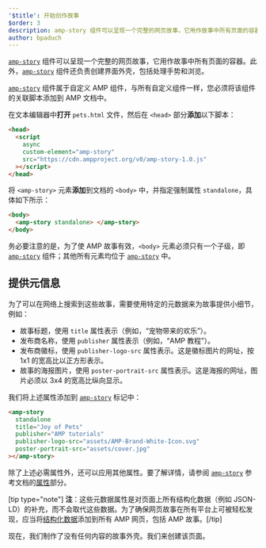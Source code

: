 ```yaml
---
'$title': 开始创作故事
$order: 3
description: amp-story 组件可以呈现一个完整的网页故事，它用作故事中所有页面的容器。此外，amp-story 组件还负责 …
author: bpaduch
---
```


[`amp-story`](../../../../documentation/components/reference/amp-story.md) 组件可以呈现一个完整的网页故事，它用作故事中所有页面的容器。此外，[`amp-story`](../../../../documentation/components/reference/amp-story.md) 组件还负责创建界面外壳，包括处理手势和浏览。

[`amp-story`](../../../../documentation/components/reference/amp-story.md) 组件属于自定义 AMP 组件，与所有自定义组件一样，您必须将该组件的关联脚本添加到 AMP 文档中。

在文本编辑器中**打开** `pets.html` 文件，然后在 `<head>` 部分**添加**以下脚本：

```html
<head>
  <script
    async
    custom-element="amp-story"
    src="https://cdn.ampproject.org/v0/amp-story-1.0.js"
  ></script>
</head>
```

将 `<amp-story>` 元素**添加**到文档的 `<body>` 中，并指定强制属性 `standalone`，具体如下所示：

```html
<body>
  <amp-story standalone> </amp-story>
</body>
```

务必要注意的是，为了使 AMP 故事有效，`<body>` 元素必须只有一个子级，即 [`amp-story`](../../../../documentation/components/reference/amp-story.md) 组件；其他所有元素均位于 [`amp-story`](../../../../documentation/components/reference/amp-story.md) 中。

## 提供元信息

为了可以在网络上搜索到这些故事，需要使用特定的元数据来为故事提供小细节，例如：

- 故事标题，使用 `title` 属性表示（例如，“宠物带来的欢乐”）。
- 发布商名称，使用 `publisher` 属性表示（例如，“AMP 教程”）。
- 发布商徽标，使用 `publisher-logo-src` 属性表示。这是徽标图片的网址，按 1x1 的宽高比以正方形表示。
- 故事的海报图片，使用 `poster-portrait-src` 属性表示。这是海报的网址，图片必须以 3x4 的宽高比纵向显示。

我们将上述属性添加到 [`amp-story`](../../../../documentation/components/reference/amp-story.md) 标记中：

```html
<amp-story
  standalone
  title="Joy of Pets"
  publisher="AMP tutorials"
  publisher-logo-src="assets/AMP-Brand-White-Icon.svg"
  poster-portrait-src="assets/cover.jpg"
></amp-story>
```

除了上述必需属性外，还可以应用其他属性。要了解详情，请参阅 [`amp-story`](../../../../documentation/components/reference/amp-story.md) 参考文档的[属性](../../../../documentation/components/reference/amp-story.md#attributes)部分。

[tip type="note"] **注**：这些元数据属性是对页面上所有结构化数据（例如 JSON-LD）的补充，而不会取代这些数据。为了确保网页故事在所有平台上可被轻松发现，应当将[结构化数据](../../../../documentation/guides-and-tutorials/optimize-measure/discovery.md#integrate-with-third-party-platforms-through-additional-metadata)添加到所有 AMP 网页，包括 AMP 故事。[/tip]

现在，我们制作了没有任何内容的故事外壳。我们来创建该页面。
